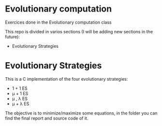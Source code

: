 # Evolutionary computation
Exercices done in the Evolutionary computation class

This repo is divided in varios sections (I will be adding new sections in the future):

  - Evolutionary Strategies
  
 
# Evolutionary Strategies
This is a C implementation of the four evolutionary strategies:
 - 1 + 1 ES
 - μ + 1 ES 
 - μ , λ ES
 - μ + λ ES
 
 The objective is to minimize/maximize some equations, in the folder you can find the final report and source code of it.
 
 
